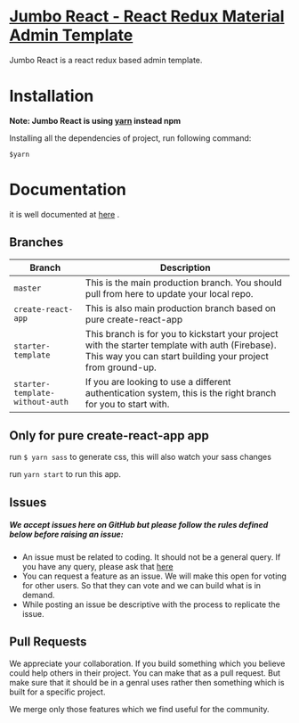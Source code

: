 # [Jumbo React - React Redux Material Admin Template](https://themeforest.net/item/react-material-bootstrap-4-admin-template/20978545 "Jumbo React")
Jumbo React is a react redux based admin template. 

# Installation

**Note: Jumbo React is using [yarn](https://yarnpkg.com/en/docs/install) instead npm**

Installing all the dependencies of project, run following command:

``` $yarn ```

# Documentation

it is well documented at [here](http://jumbo-react.g-axon.com/docs/material/ "Documentation") .

## Branches
| Branch                           | Description   |
| -------------------------------- | ------------- |
| `master`                         | This is the main production branch. You should pull from here to update your local repo. |
| `create-react-app`               | This is also main production branch based on pure create-react-app |
| `starter-template`               | This branch is for you to kickstart your project with the starter template with auth (Firebase). This way you can start building your project from ground-up. |
| `starter-template-without-auth`  | If you are looking to use a different authentication system, this is the right branch for you to start with. |

 ## Only for pure create-react-app app
 
 run ```$ yarn sass``` to generate css, this will also watch your sass changes
 
 run ```yarn start``` to run this app.

## Issues
##### We accept issues here on GitHub but please follow the rules defined below before raising an issue:

* An issue must be related to coding. It should not be a general query. If you have any query, please ask that [here](https://themeforest.net/item/react-material-bootstrap-4-admin-template/20978545/support "Support for Jumbo React")
* You can request a feature as an issue. We will make this open for voting for other users. So that they can vote and we can build what is in demand.
* While posting an issue be descriptive with the process to replicate the issue.

## Pull Requests
We appreciate your collaboration. If you build something which you believe could help others in their project. You can make that as a pull request. But make sure that it should be in a genral uses rather then something which is built for a specific project.

We merge only those features which we find useful for the community.
